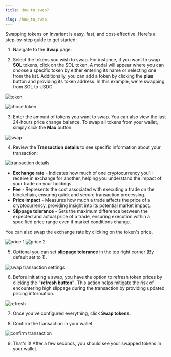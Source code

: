 ```yaml
---
title: How to swap?

slug: /how_to_swap
---
```


Swapping tokens on Invariant is easy, fast, and cost-effective. Here's a step-by-step guide to get started:

1. Navigate to the **Swap** page. 

2. Select the tokens you wish to swap. For instance, if you want to swap **SOL** tokens, click on the SOL token. A modal will appear where you can choose a specific token by either entering its name or selecting one from the list. Additionally, you can add a token by clicking the **plus**  button and providing its token address. In this example, we're swapping from SOL to USDC.

![token](/img/docs/app/token.png)

![chose token](/img/docs/app/chose_token.png)

3. Enter the amount of tokens you want to swap. You can also view the last 24-hours price change balance. To swap all tokens from your wallet, simply click the **Max** button.

![swap](/img/docs/app/swap.png)

4. Review the **Transaction details** to see specific information about your transaction:

![transaction details](/img/docs/app/transaction_details.png)

- **Exchange rate** - Indicates how much of one cryptocurrency you'll receive in exchange for another, helping you understand the impact of your trade on your holdings.
- **Fee** - Represents the cost associated with executing a trade on the blockchain, ensuring quick and secure transaction processing.
- **Price impact** - Measures how much a trade affects the price of a cryptocurrency, providing insight into its potential market impact.
- **Slippage tolerance** - Sets the maximum difference between the expected and actual price of a trade, ensuring execution within a specified price range even if market conditions change.

You can also swap the exchange rate by clicking on the token's price.

![price 1](/img/docs/app/price1.png)
![price 2](/img/docs/app/price2.png)

5. Optional you can set **slippage tolerance** in the top right corner (By default set to 1).  

![swap transaction settings](/img/docs/app/swap_transaction_settings.png)

6. Before initiating a swap, you have the option to refresh token prices by clicking the **"refresh button"**. This action helps mitigate the risk of encountering high slippage during the transaction by providing updated pricing information. 

![refresh](/img/docs/app/refresh.png)

7. Once you've configured everything, click **Swap tokens**.

8. Confirm the transaction in your wallet.

![confirm transaction](/img/docs/app/confirm_transaction.png)

9. That's it! After a few seconds, you should see your swapped tokens in your wallet.

